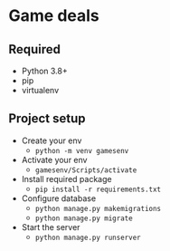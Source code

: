 # Game deals

## Required
- Python 3.8+
- pip
- virtualenv

## Project setup
- Create your env
    - `python -m venv gamesenv`
- Activate your env
    - `gamesenv/Scripts/activate`
- Install required package
    - `pip install -r requirements.txt`
- Configure database
    - `python manage.py makemigrations`
    - `python manage.py migrate`
- Start the server
    - `python manage.py runserver`
